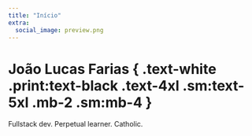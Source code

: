 ```yaml
---
title: "Início"
extra:
  social_image: preview.png
---
```


# João Lucas Farias { .text-white .print:text-black .text-4xl .sm:text-5xl .mb-2 .sm:mb-4 }

Fullstack dev. Perpetual learner. Catholic.
